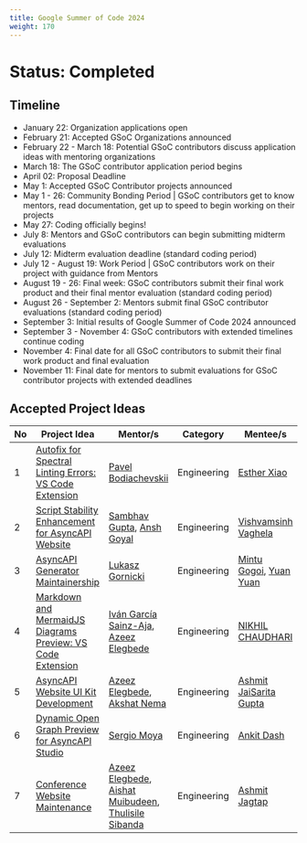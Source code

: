 ```yaml
---
title: Google Summer of Code 2024
weight: 170
---
```


# Status: Completed

## Timeline

- January 22: Organization applications open
- February 21: Accepted GSoC Organizations announced
- February 22 - March 18: Potential GSoC contributors discuss application ideas with mentoring organizations
- March 18: The GSoC contributor application period begins
- April 02: Proposal Deadline
- May 1: Accepted GSoC Contributor projects announced
- May 1 - 26: Community Bonding Period | GSoC contributors get to know mentors, read documentation, get up to speed to begin working on their projects
- May 27: Coding officially begins!
- July 8: Mentors and GSoC contributors can begin submitting midterm evaluations
- July 12: Midterm evaluation deadline (standard coding period)
- July 12 - August 19: Work Period | GSoC contributors work on their project with guidance from Mentors
- August 19 - 26: Final week: GSoC contributors submit their final work product and their final mentor evaluation (standard coding period)
- August 26 - September 2: Mentors submit final GSoC contributor evaluations (standard coding period)
- September 3: Initial results of Google Summer of Code 2024 announced
- September 3 - November 4: GSoC contributors with extended timelines continue coding
- November 4: Final date for all GSoC contributors to submit their final work product and final evaluation
- November 11: Final date for mentors to submit evaluations for GSoC contributor projects with extended deadlines


## Accepted Project Ideas
| No | Project Idea | Mentor/s | Category | Mentee/s |
| --- | --- | --- | --- | --- |
| 1 | [Autofix for Spectral Linting Errors: VS Code Extension](https://github.com/asyncapi/vs-asyncapi-preview/issues/160) | [Pavel Bodiachevskii](https://github.com/Pakisan) | Engineering | [Esther Xiao](https://github.com/FelicixAwe) |
| 2 | [Script Stability Enhancement for AsyncAPI Website](https://github.com/asyncapi/website/issues/2626) | [Sambhav Gupta](https://github.com/sambhavgupta0705), [Ansh Goyal](https://github.com/anshgoyalevil)   | Engineering | [Vishvamsinh Vaghela](https://github.com/vishvamsinh28)   |
| 3 | [AsyncAPI Generator Maintainership](https://github.com/asyncapi/generator/issues/1145) | [Lukasz Gornicki](https://github.com/derberg) | Engineering | [Mintu Gogoi](https://github.com/Gmin2), [Yuan Yuan](https://github.com/lmgyuan) |
| 4 | [Markdown and MermaidJS Diagrams Preview: VS Code Extension](https://github.com/asyncapi/vs-asyncapi-preview/issues/161) | [Iván García Sainz-Aja](https://github.com/ivangsa), [Azeez Elegbede](https://github.com/acethecreator)  | Engineering | [NIKHIL CHAUDHARI](https://github.com/nikhil-3112)  |
| 5 | [AsyncAPI Website UI Kit Development](https://github.com/asyncapi-archived-repos/design-system/issues/4) | [Azeez Elegbede](https://github.com/acethecreator), [Akshat Nema](https://github.com/akshatnema)  | Engineering | [Ashmit JaiSarita Gupta](https://github.com/devilkiller-ag)  |
| 6 | [Dynamic Open Graph Preview for AsyncAPI Studio](https://github.com/asyncapi/studio/issues/224) | [Sergio Moya](https://github.com/smoya)  | Engineering | [Ankit Dash](https://github.com/helios2003) |
| 7 | [Conference Website Maintenance](https://github.com/asyncapi/conference-website/issues/284) | [Azeez Elegbede](https://github.com/acethecreator), [Aishat Muibudeen](https://github.com/mayaleeeee), [Thulisile Sibanda](https://github.com/thulieblack) | Engineering | [Ashmit Jagtap](https://github.com/ashmit-coder) |
